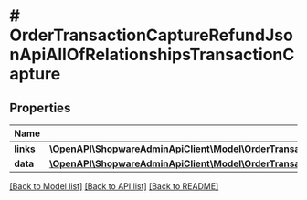# # OrderTransactionCaptureRefundJsonApiAllOfRelationshipsTransactionCapture

## Properties

Name | Type | Description | Notes
------------ | ------------- | ------------- | -------------
**links** | [**\OpenAPI\ShopwareAdminApiClient\Model\OrderTransactionCaptureRefundJsonApiAllOfRelationshipsTransactionCaptureLinks**](OrderTransactionCaptureRefundJsonApiAllOfRelationshipsTransactionCaptureLinks.md) |  | [optional]
**data** | [**\OpenAPI\ShopwareAdminApiClient\Model\OrderTransactionCaptureRefundJsonApiAllOfRelationshipsTransactionCaptureData**](OrderTransactionCaptureRefundJsonApiAllOfRelationshipsTransactionCaptureData.md) |  | [optional]

[[Back to Model list]](../../README.md#models) [[Back to API list]](../../README.md#endpoints) [[Back to README]](../../README.md)
